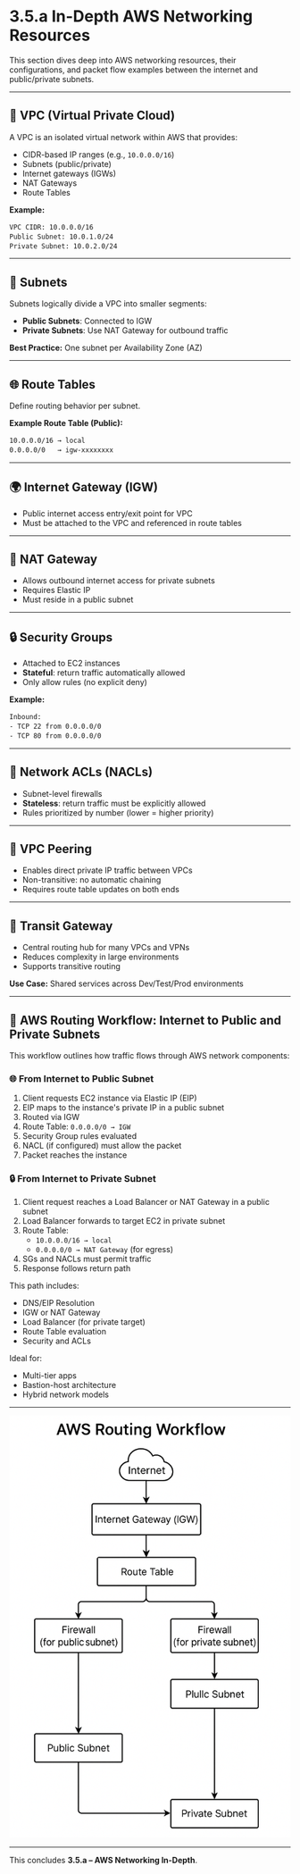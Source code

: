 
# 3.5.a In-Depth AWS Networking Resources

This section dives deep into AWS networking resources, their configurations, and packet flow examples between the internet and public/private subnets.

---

## 🔷 VPC (Virtual Private Cloud)

A VPC is an isolated virtual network within AWS that provides:

- CIDR-based IP ranges (e.g., `10.0.0.0/16`)
- Subnets (public/private)
- Internet gateways (IGWs)
- NAT Gateways
- Route Tables

**Example:**
```bash
VPC CIDR: 10.0.0.0/16
Public Subnet: 10.0.1.0/24
Private Subnet: 10.0.2.0/24
```

---

## 🔶 Subnets

Subnets logically divide a VPC into smaller segments:

- **Public Subnets**: Connected to IGW
- **Private Subnets**: Use NAT Gateway for outbound traffic

**Best Practice:** One subnet per Availability Zone (AZ)

---

## 🌐 Route Tables

Define routing behavior per subnet.

**Example Route Table (Public):**
```bash
10.0.0.0/16 → local
0.0.0.0/0   → igw-xxxxxxxx
```

---

## 🌍 Internet Gateway (IGW)

- Public internet access entry/exit point for VPC
- Must be attached to the VPC and referenced in route tables

---

## 🔁 NAT Gateway

- Allows outbound internet access for private subnets
- Requires Elastic IP
- Must reside in a public subnet

---

## 🔒 Security Groups

- Attached to EC2 instances
- **Stateful**: return traffic automatically allowed
- Only allow rules (no explicit deny)

**Example:**
```bash
Inbound:
- TCP 22 from 0.0.0.0/0
- TCP 80 from 0.0.0.0/0
```

---

## 🚧 Network ACLs (NACLs)

- Subnet-level firewalls
- **Stateless**: return traffic must be explicitly allowed
- Rules prioritized by number (lower = higher priority)

---

## 🔗 VPC Peering

- Enables direct private IP traffic between VPCs
- Non-transitive: no automatic chaining
- Requires route table updates on both ends

---

## 🧠 Transit Gateway

- Central routing hub for many VPCs and VPNs
- Reduces complexity in large environments
- Supports transitive routing

**Use Case:** Shared services across Dev/Test/Prod environments

---

## 📡 AWS Routing Workflow: Internet to Public and Private Subnets

This workflow outlines how traffic flows through AWS network components:

### 🌐 From Internet to Public Subnet

1. Client requests EC2 instance via Elastic IP (EIP)
2. EIP maps to the instance's private IP in a public subnet
3. Routed via IGW
4. Route Table: `0.0.0.0/0 → IGW`
5. Security Group rules evaluated
6. NACL (if configured) must allow the packet
7. Packet reaches the instance

### 🔒 From Internet to Private Subnet

1. Client request reaches a Load Balancer or NAT Gateway in a public subnet
2. Load Balancer forwards to target EC2 in private subnet
3. Route Table:
   - `10.0.0.0/16 → local`
   - `0.0.0.0/0 → NAT Gateway` (for egress)
4. SGs and NACLs must permit traffic
5. Response follows return path

This path includes:
- DNS/EIP Resolution
- IGW or NAT Gateway
- Load Balancer (for private target)
- Route Table evaluation
- Security and ACLs

Ideal for:
- Multi-tier apps
- Bastion-host architecture
- Hybrid network models



---

![AWS Routing Workflow](aws-routing.png)

---

This concludes **3.5.a – AWS Networking In-Depth**.

